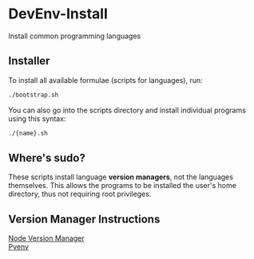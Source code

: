 # DevEnv-Install
Install common programming languages

## Installer
To install all available formulae (scripts for languages), run:

```bash
./bootstrap.sh
```

You can also go into the scripts directory and install individual
programs using this syntax:

```bash
./{name}.sh
```

## Where's sudo?

These scripts install language __version managers__, not the languages
themselves. This allows the programs to be installed the user's home directory,
thus not requiring root privileges.

## Version Manager Instructions
[Node Version Manager](https://github.com/nvm-sh/nvm#usage)
<br/>
[Pyenv](https://github.com/pyenv/pyenv/blob/master/COMMANDS.md)
